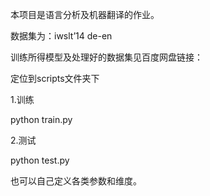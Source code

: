 本项目是语言分析及机器翻译的作业。

数据集为：iwslt’14 de-en

训练所得模型及处理好的数据集见百度网盘链接：


定位到scripts文件夹下

1.训练

  python train.py 


2.测试
 
  python test.py 
  
  也可以自己定义各类参数和维度。



